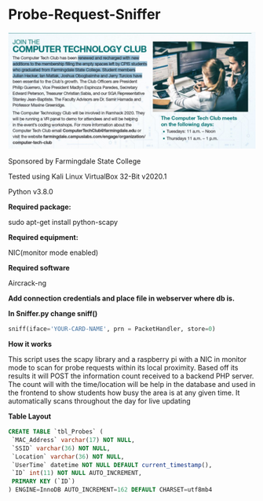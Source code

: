 # Probe-Request-Sniffer

![Not news_letter](./news_letter.JPG)

Sponsored by Farmingdale State College

Tested using Kali Linux VirtualBox 32-Bit v2020.1

Python v3.8.0

**Required package:**

sudo apt-get install python-scapy

**Required equipment:**

NIC(monitor mode enabled)

**Required software**

Aircrack-ng

**Add connection credentials and place file in webserver where db is.**

**In Sniffer.py change sniff()**
```python
sniff(iface='YOUR-CARD-NAME', prn = PacketHandler, store=0)
```

**How it works**

This script uses the scapy library and a raspberry pi with a NIC in monitor mode to scan for probe requests within its local proximity. Based off its results it will POST the information count received to a backend PHP server. The count will with the time/location will be help in the database and used in the frontend to show students how busy the area is at any given time. It automatically scans throughout the day for live updating

**Table Layout**
```sql
CREATE TABLE `tbl_Probes` (
 `MAC_Address` varchar(17) NOT NULL,
 `SSID` varchar(36) NOT NULL,
 `Location` varchar(36) NOT NULL,
 `UserTime` datetime NOT NULL DEFAULT current_timestamp(),
 `ID` int(11) NOT NULL AUTO_INCREMENT,
 PRIMARY KEY (`ID`)
) ENGINE=InnoDB AUTO_INCREMENT=162 DEFAULT CHARSET=utf8mb4
```
